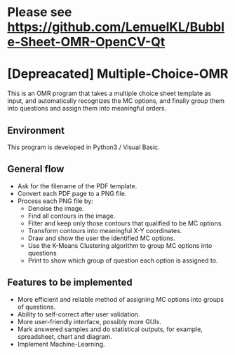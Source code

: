 # Please see https://github.com/LemuelKL/Bubble-Sheet-OMR-OpenCV-Qt
# [Depreacated] Multiple-Choice-OMR

This is an OMR program that takes a multiple choice sheet template as input, and automatically recognizes the MC options, and finally group them into questions and assign them into meaningful orders.

## Environment
This program is developed in Python3 / Visual Basic.

## General flow
- Ask for the filename of the PDF template.
- Convert each PDF page to a PNG file.
- Process each PNG file by:
  - Denoise the image.
  - Find all contours in the image.
  - Filter and keep only those contours that qualified to be MC options.
  - Transform contours into meaningful X-Y coordinates.
  - Draw and show the user the identified MC options.
  - Use the K-Means Clustering algorithm to group MC options into questions
  - Print to show which group of question each option is assigned to.
  
## Features to be implemented
- More efficient and reliable method of assigning MC options into groups of questions.
- Ability to self-correct after user validation.
- More user-friendly interface, possibly more GUIs.
- Mark answered samples and do statistical outputs, for example, spreadsheet, chart and diagram.
- Implement Machine-Learning.
